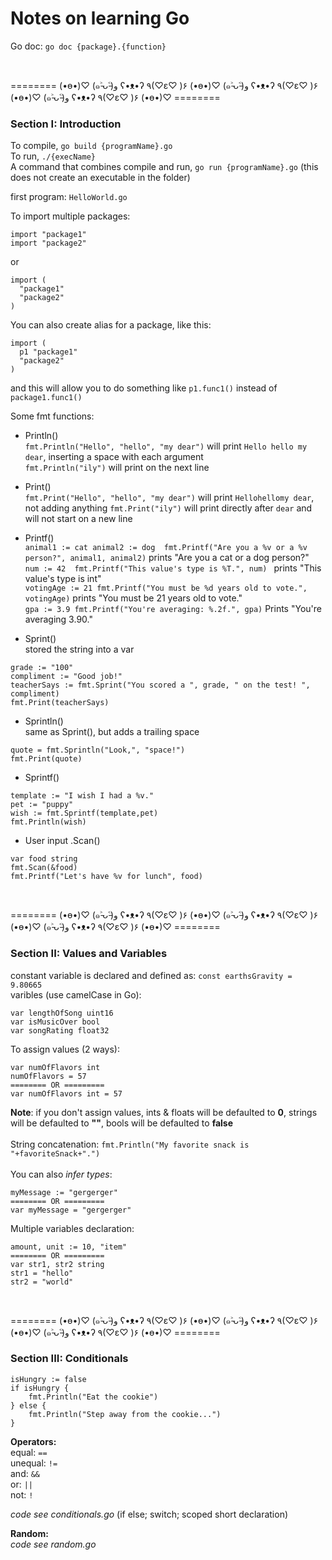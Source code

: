 # Notes on learning Go

Go doc: `go doc {package}.{function}`     
    
</br>

======== (•ө•)♡ (๑˃̵ᴗ˂̵)ﻭ ʕ•ᴥ•ʔ ٩(♡ε♡ )۶ (•ө•)♡ (๑˃̵ᴗ˂̵)ﻭ ʕ•ᴥ•ʔ ٩(♡ε♡ )۶ (•ө•)♡ (๑˃̵ᴗ˂̵)ﻭ ʕ•ᴥ•ʔ ٩(♡ε♡ )۶ (•ө•)♡ ========    
### Section I: Introduction
    
To compile, `go build {programName}.go`   
To run, `./{execName}`    
A command that combines compile and run, `go run {programName}.go` (this does not create an executable in the folder)    
    
      
first program: `HelloWorld.go`    
    
To import multiple packages:    
```
import "package1"
import "package2"
```
or 
```
import (
  "package1"
  "package2"
)
```
You can also create alias for a package, like this:   
```
import (
  p1 "package1"
  "package2"
)
```
and this will allow you to do something like `p1.func1()` instead of `package1.func1()`
    
Some fmt functions: 
* Println()    
`fmt.Println("Hello", "hello", "my dear")` will print `Hello hello my dear`, inserting a space with each argument    
`fmt.Println("ily")` will print on the next line    

* Print()    
`fmt.Print("Hello", "hello", "my dear")` will print `Hellohellomy dear`, not adding anything
`fmt.Print("ily")` will print directly after `dear` and will not start on a new line

* Printf()     
`animal1 := cat animal2 := dog  fmt.Printf("Are you a %v or a %v person?", animal1, animal2)` prints "Are you a cat or a dog person?"    
`num := 42  fmt.Printf("This value's type is %T.", num) ` prints "This value's type is int"    
`votingAge := 21 fmt.Printf("You must be %d years old to vote.", votingAge)` prints "You must be 21 years old to vote."    
`gpa := 3.9 fmt.Printf("You're averaging: %.2f.", gpa)` Prints "You're averaging 3.90."    

* Sprint()    
stored the string into a var    
```
grade := "100"
compliment := "Good job!"
teacherSays := fmt.Sprint("You scored a ", grade, " on the test! ", compliment)
fmt.Print(teacherSays)
```
* Sprintln()    
same as Sprint(), but adds a trailing space
```
quote = fmt.Sprintln("Look,", "space!")
fmt.Print(quote) 
```
* Sprintf()    
```
template := "I wish I had a %v."
pet := "puppy"
wish := fmt.Sprintf(template,pet)
fmt.Println(wish)
```
* User input .Scan()    
```
var food string
fmt.Scan(&food)
fmt.Printf("Let's have %v for lunch", food)
```
</br>

======== (•ө•)♡ (๑˃̵ᴗ˂̵)ﻭ ʕ•ᴥ•ʔ ٩(♡ε♡ )۶ (•ө•)♡ (๑˃̵ᴗ˂̵)ﻭ ʕ•ᴥ•ʔ ٩(♡ε♡ )۶ (•ө•)♡ (๑˃̵ᴗ˂̵)ﻭ ʕ•ᴥ•ʔ ٩(♡ε♡ )۶ (•ө•)♡ ========    
### Section II: Values and Variables    
constant variable is declared and defined as: `const earthsGravity = 9.80665`    
varibles (use camelCase in Go):
```
var lengthOfSong uint16
var isMusicOver bool
var songRating float32
```
To assign values (2 ways):
```
var numOfFlavors int
numOfFlavors = 57
======== OR =========
var numOfFlavors int = 57
```
**Note**: if you don't assign values, ints & floats will be defaulted to **0**, strings will be defaulted to **""**, bools will be defaulted to **false**    
</br>
String concatenation: `fmt.Println("My favorite snack is "+favoriteSnack+".")`    
</br>
You can also _infer types_:
```
myMessage := "gergerger"
======== OR =========
var myMessage = "gergerger"
```
Multiple variables declaration:
```
amount, unit := 10, "item"
======== OR =========
var str1, str2 string
str1 = "hello"
str2 = "world"
```
</br>

======== (•ө•)♡ (๑˃̵ᴗ˂̵)ﻭ ʕ•ᴥ•ʔ ٩(♡ε♡ )۶ (•ө•)♡ (๑˃̵ᴗ˂̵)ﻭ ʕ•ᴥ•ʔ ٩(♡ε♡ )۶ (•ө•)♡ (๑˃̵ᴗ˂̵)ﻭ ʕ•ᴥ•ʔ ٩(♡ε♡ )۶ (•ө•)♡ ========  
### Section III: Conditionals    
```
isHungry := false
if isHungry {
    fmt.Println("Eat the cookie") 
} else {
    fmt.Println("Step away from the cookie...")
}
```
**Operators:**     
equal: `==`   
unequal: `!=`    
and: `&&`    
or: `||`    
not: `!`   

_code see conditionals.go_     (if else; switch; scoped short declaration)    

**Random:**    
_code see random.go_

